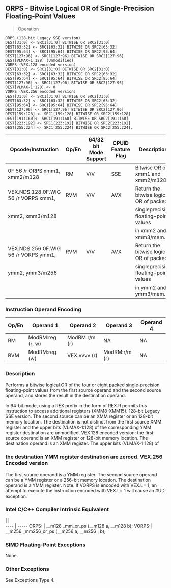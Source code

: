 ## ORPS - Bitwise Logical OR of Single-Precision Floating-Point Values

> Operation

``` slim
ORPS (128-bit Legacy SSE version)
DEST[31:0] <- SRC1[31:0] BITWISE OR SRC2[31:0]
DEST[63:32] <- SRC1[63:32] BITWISE OR SRC2[63:32]
DEST[95:64] <- SRC1[95:64] BITWISE OR SRC2[95:64]
DEST[127:96] <- SRC1[127:96] BITWISE OR SRC2[127:96]
DEST[VLMAX-1:128] (Unmodified)
VORPS (VEX.128 encoded version)
DEST[31:0] <- SRC1[31:0] BITWISE OR SRC2[31:0]
DEST[63:32] <- SRC1[63:32] BITWISE OR SRC2[63:32]
DEST[95:64] <- SRC1[95:64] BITWISE OR SRC2[95:64]
DEST[127:96] <- SRC1[127:96] BITWISE OR SRC2[127:96]
DEST[VLMAX-1:128] <- 0
VORPS (VEX.256 encoded version)
DEST[31:0] <- SRC1[31:0] BITWISE OR SRC2[31:0]
DEST[63:32] <- SRC1[63:32] BITWISE OR SRC2[63:32]
DEST[95:64] <- SRC1[95:64] BITWISE OR SRC2[95:64]
DEST[127:96] <- SRC1[127:96] BITWISE OR SRC2[127:96]
DEST[159:128] <- SRC1[159:128] BITWISE OR SRC2[159:128]
DEST[191:160]<- SRC1[191:160] BITWISE OR SRC2[191:160]
DEST[223:192] <- SRC1[223:192] BITWISE OR SRC2[223:192]
DEST[255:224] <- SRC1[255:224] BITWISE OR SRC2[255:224].

```

 Opcode/Instruction                  | Op/En| 64/32 bit Mode Support| CPUID Feature Flag| Description                            
 ---  | --- | --- | --- | ---
 0F 56 /r ORPS xmm1, xmm2/m128       | RM   | V/V                   | SSE               | Bitwise OR of xmm1 and xmm2/m128.      
 VEX.NDS.128.0F.WIG 56 /r VORPS xmm1,| RVM  | V/V                   | AVX               | Return the bitwise logical OR of packed
 xmm2, xmm3/m128                     |      |                       |                   | singleprecision floating-point values  
                                     |      |                       |                   | in xmm2 and xmm3/mem.                  
 VEX.NDS.256.0F.WIG 56 /r VORPS ymm1,| RVM  | V/V                   | AVX               | Return the bitwise logical OR of packed
 ymm2, ymm3/m256                     |      |                       |                   | singleprecision floating-point values  
                                     |      |                       |                   | in ymm2 and ymm3/mem.                  

### Instruction Operand Encoding
 Op/En| Operand 1       | Operand 2    | Operand 3    | Operand 4
 ---  | --- | --- | --- | ---
 RM   | ModRM:reg (r, w)| ModRM:r/m (r)| NA           | NA       
 RVM  | ModRM:reg (w)   | VEX.vvvv (r) | ModRM:r/m (r)| NA       

### Description
Performs a bitwise logical OR of the four or eight packed single-precision floating-point
values from the first source operand and the second source operand, and stores
the result in the destination operand.

In 64-bit mode, using a REX prefix in the form of REX.R permits this instruction
to access additional registers (XMM8-XMM15). 128-bit Legacy SSE version: The
second source can be an XMM register or an 128-bit memory location. The destination
is not distinct from the first source XMM register and the upper bits (VLMAX-1:128)
of the corresponding YMM register destination are unmodified. VEX.128 encoded
version: the first source operand is an XMM register or 128-bit memory location.
The destination operand is an XMM register. The upper bits (VLMAX-1:128) of
### the destination YMM register destination are zeroed. VEX.256 Encoded version
The first source operand is a YMM register. The second source operand can be
a YMM register or a 256-bit memory location. The destination operand is a YMM
register. Note: If VORPS is encoded with VEX.L= 1, an attempt to execute the
instruction encoded with VEX.L= 1 will cause an #UD exception.



### Intel C/C++ Compiler Intrinsic Equivalent
   | |  
---- | -----
 ORPS: | __m128 _mm_or_ps (__m128 a, __m128 b);
 VORPS:| __m256 _mm256_or_ps (__m256 a, __m256 
       | b);                                   

### SIMD Floating-Point Exceptions
None.


### Other Exceptions
See Exceptions Type 4.
